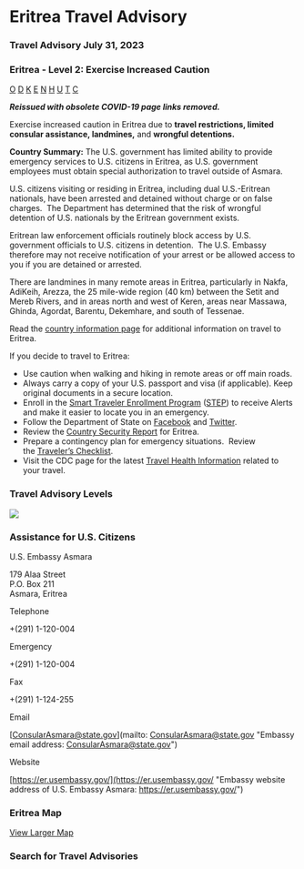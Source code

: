 # Eritrea Travel Advisory

### Travel Advisory July 31, 2023

### Eritrea - Level 2: Exercise Increased Caution

[O](javascript:void(0); "Tool Tip: Other")
[D](javascript:void(0); "Tool Tip: Wrongful Detention")
[K](javascript:void(0); "Tool Tip: Kidnap and Hostage")
[E](javascript:void(0); "Tool Tip: Event")
[N](javascript:void(0); "Tool Tip: Disaster")
[H](javascript:void(0); "Tool Tip: Health")
[U](javascript:void(0); "Tool Tip: Civil Unrest")
[T](javascript:void(0); "Tool Tip: Terrorism")
[C](javascript:void(0); "Tool Tip: Crimes")

***Reissued with obsolete COVID-19 page links removed.***

Exercise increased caution in Eritrea due to **travel restrictions, limited consular assistance, landmines,** and **wrongful detentions.**

**Country Summary:** The U.S. government has limited ability to provide emergency services to U.S. citizens in Eritrea, as U.S. government employees must obtain special authorization to travel outside of Asmara.

U.S. citizens visiting or residing in Eritrea, including dual U.S.-Eritrean nationals, have been arrested and detained without charge or on false charges.  The Department has determined that the risk of wrongful detention of U.S. nationals by the Eritrean government exists.

Eritrean law enforcement officials routinely block access by U.S. government officials to U.S. citizens in detention.  The U.S. Embassy therefore may not receive notification of your arrest or be allowed access to you if you are detained or arrested.

There are landmines in many remote areas in Eritrea, particularly in Nakfa, AdiKeih, Arezza, the 25 mile-wide region (40 km) between the Setit and Mereb Rivers, and in areas north and west of Keren, areas near Massawa, Ghinda, Agordat, Barentu, Dekemhare, and south of Tessenae.

Read the [country information page](https://travel.state.gov/content/travel/en/international-travel/International-Travel-Country-Information-Pages/Eritrea.html) for additional information on travel to Eritrea.

If you decide to travel to Eritrea:

* Use caution when walking and hiking in remote areas or off main roads.
* Always carry a copy of your U.S. passport and visa (if applicable). Keep original documents in a secure location.
* Enroll in the [Smart Traveler Enrollment Program](https://step.state.gov/step/) ([STEP](https://step.state.gov/step/)) to receive Alerts and make it easier to locate you in an emergency.
* Follow the Department of State on [Facebook](https://www.facebook.com/travelgov) and [Twitter](https://twitter.com/StateDept?ref_src=twsrc%5Egoogle%7Ctwcamp%5Eserp%7Ctwgr%5Eauthor).
* Review the [Country Security Report](https://www.osac.gov/Content/Browse/Report?subContentTypes=Country%20Security%20Report) for Eritrea.
* Prepare a contingency plan for emergency situations.  Review the [Traveler’s Checklist](https://travel.state.gov/content/passports/en/go/checklist.html).
* Visit the CDC page for the latest [Travel Health Information](https://wwwnc.cdc.gov/travel/destinations/list) related to your travel.

### Travel Advisory Levels

[![](/content/dam/NEWTravelAssets/images/travel-levelv1.svg)](/content/travel/en/international-travel/before-you-go/about-our-new-products.html "Travel Advisory Levels")

### Assistance for U.S. Citizens

U.S. Embassy Asmara

179 Alaa Street  
P.O. Box 211  
Asmara, Eritrea

Telephone

+(291) 1-120-004

Emergency

+(291) 1-120-004

Fax

+(291) 1-124-255

Email

[ConsularAsmara@state.gov](mailto: ConsularAsmara@state.gov "Embassy email address: ConsularAsmara@state.gov")

Website

[https://er.usembassy.gov/](https://er.usembassy.gov/ "Embassy website address of U.S. Embassy Asmara: https://er.usembassy.gov/")

### Eritrea Map

[View Larger Map](https://travelmaps.state.gov/TSGMap/?extent=32.99361096,12.485956239,43.632155568,17.869734737 "Map of Eritrea")



### Search for Travel Advisories